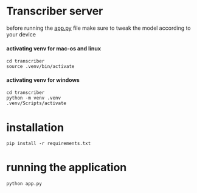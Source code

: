 # Transcriber server
before running the [app.py](./transcriber/app.py) file make sure to tweak the model according to your device
#### activating venv for mac-os and linux
```shell
cd transcriber
source .venv/bin/activate
```

#### activating venv for windows
```
cd transcriber
python -m venv .venv
.venv/Scripts/activate
```

# installation
```shell
pip install -r requirements.txt
```


# running the application
```
python app.py
```
